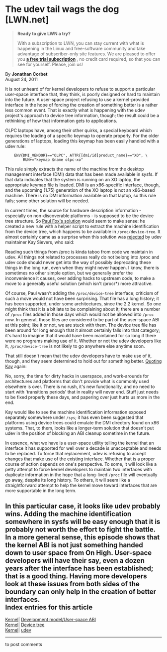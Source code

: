 # The udev tail wags the dog [LWN.net]

> **Ready to give LWN a try?**
> 
> With a subscription to LWN, you can stay current with what is happening in the Linux and free-software community and take advantage of subscriber-only site features. We are pleased to offer you **[a free trial subscription](https://lwn.net/Promo/nst-trial/claim)** , no credit card required, so that you can see for yourself. Please, join us! 

By **Jonathan Corbet**  
August 24, 2011 

It is not unheard of for kernel developers to refuse to support a particular user-space interface that, they think, is poorly designed or hard to maintain into the future. A user-space project refusing to use a kernel-provided interface in the hope of forcing the creation of something better is a rather less common event. That is exactly what is happening with the udev project's approach to device tree information, though; the result could be a rethinking of how that information gets to applications. 

OLPC laptops have, among their other quirks, a special keyboard which requires the loading of a specific keymap to operate properly. For the older generations of laptops, loading this keymap has been easily handled with a udev rule: 
    
    
        ENV{DMI_VENDOR}=="OLPC", ATTR{[dmi/id]product_name}=="XO", \
    		RUN+="keymap $name olpc-xo"
    

This rule simply extracts the name of the machine from the desktop management interface (DMI) data that has been made available in sysfs. If that data indicates that the system is running on an XO laptop, the appropriate keymap file is loaded. DMI is an x86-specific interface, though, and the upcoming (1.75) generation of the XO laptop is not an x86-based machine. There is no DMI information available on that laptop, so this rule fails; some other solution will be needed. 

In current times, the source for hardware description information - especially on non-discoverable platforms - is supposed to be the device tree structure. So [Paul Fox's solution](/Articles/456221/) would seem to make sense: he created a new rule with a helper script to extract the machine identification from the device tree, which happens to be available in `/proc/device-tree`. It almost certainly came as a surprise when this solution was [rejected](/Articles/456222/) by udev maintainer Kay Sievers, who said: 

Reading such things from /proc is kinda taboo from code we maintain in udev. All things not related to processes really do not belong into /proc and udev code should never get into the way of possibly deprecating these things in the long run, even when they might never happen. I know, there is sometimes no other simple option, but we generally prefer the inconvenience it causes, over adding hacks to upstream code, to make a move to a generally useful solution (which isn't /proc/*) more attractive. 

Of course, Paul wasn't adding the `/proc/device-tree` interface; criticism of such a move would not have been surprising. That file has a long history; it has been supported, under some architectures, since the 2.2 kernel. So one might think that it is a bit late to be complaining about it; there are a number of `/proc` files added in those days which would not be allowed into `/proc` now. In general, those files are considered to be part of the user-space ABI at this point; like it or not, we are stuck with them. The device tree file has been around for long enough that it almost certainly falls into that category; it's hard to imagine that it would have been maintained for so long if there were no programs making use of it. Whether or not the udev developers like it, `/proc/device-tree` is not likely to go anywhere else anytime soon. 

That still doesn't mean that the udev developers have to make use of it, though, and they seem determined to hold out for something better. [Quoting Kay](/Articles/456226/) again: 

No, sorry, the time for dirty hacks in userspace, and work-arounds for architectures and platforms that don't provide what is commonly used elsewhere is over. There is no rush, it's new functionality, and no need to start with 'transitions periods' that in reality will never end. Stuff just needs to be fixed properly these days, and papering over just hurts us more in the end. 

Kay would like to see the machine identification information exposed separately somewhere under `/sys`; it has even been suggested that platforms using device trees could emulate the DMI directory found on x86 systems. That, to them, looks like a longer-term solution that doesn't put udev in the position of blocking an ABI cleanup sometime in the future. 

In essence, what we have is a user-space utility telling the kernel that an interface it has supported for well over a decade is unacceptable and needs to be replaced. To force that replacement, udev is refusing to accept changes that make use of the existing interface. Whether that is a proper course of action depends on one's perspective. To some, it will look like a petty attempt to force kernel developers to maintain two interfaces with duplicate information in the hope that a long-lived `/proc` file will eventually go away, despite its long history. To others, it will seem like a straightforward attempt to help the kernel move toward interfaces that are more supportable in the long term. 

In this particular case, it looks like udev probably wins. Adding the machine identification somewhere in sysfs will be easy enough that it is probably not worth the effort to fight the battle. In a more general sense, this episode shows that the kernel ABI is not just something handed down to user space from On High. User-space developers will have their say, even a dozen years after the interface has been established; that is a good thing. Having more developers look at these issues from both sides of the boundary can only help in the creation of better interfaces.  
Index entries for this article  
---  
[Kernel](/Kernel/Index)| [Development model/User-space ABI](/Kernel/Index#Development_model-User-space_ABI)  
[Kernel](/Kernel/Index)| [Device tree](/Kernel/Index#Device_tree)  
[Kernel](/Kernel/Index)| [udev](/Kernel/Index#udev)  
  


* * *

to post comments 

